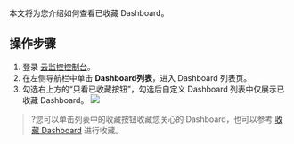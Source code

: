 



本文将为您介绍如何查看已收藏 Dashboard。

## 操作步骤
1. 登录 [云监控控制台](https://console.cloud.tencent.com/monitor)。
2. 在左侧导航栏中单击 **Dashboard列表**，进入 Dashboard 列表页。
3. 勾选右上方的“只看已收藏按钮”，勾选后自定义 Dashboard 列表中仅展示已收藏 Dashboard。
![](https://main.qcloudimg.com/raw/7aca21289167278c61bafa209a6cd1a3.png)
>?您可以单击列表中的收藏按钮收藏您关心的 Dashboard，也可以参考 [收藏 Dashboard](https://cloud.tencent.com/document/product/248/46752) 进行收藏。


